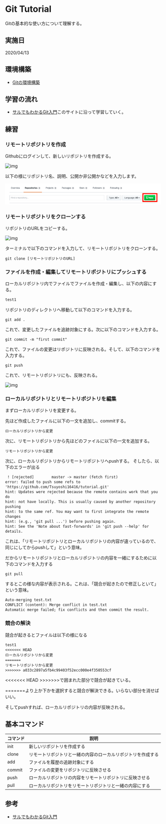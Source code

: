 # Git Tutorial

Gitの基本的な使い方について理解する。

## 実施日

2020/04/13

## 環境構築

- [Gitの環境構築](https://prog-8.com/docs/git-env)

## 学習の流れ

- [サルでもわかるGit入門](https://backlog.com/ja/git-tutorial/)このサイトに沿って学習していく。

## 練習

### リモートリポジトリを作成

Githubにログインして、新しいリポジトリを作成する。

![img](https://github.com/Tsuyoshi16416/GitTutorial/blob/master/img/%E3%82%B9%E3%82%AF%E3%83%AA%E3%83%BC%E3%83%B3%E3%82%B7%E3%83%A7%E3%83%83%E3%83%88%202020-04-12%2015.59.48.png?raw=true)

以下の様にリポジトリ名、説明、公開か非公開かなどを入力します。

![img](https://github.com/ezaki-lab/2020-study/blob/master/git-tutorial/img/%E3%82%B9%E3%82%AF%E3%83%AA%E3%83%BC%E3%83%B3%E3%82%B7%E3%83%A7%E3%83%83%E3%83%88%202020-04-12%2015.59.48.png?raw=true)

### リモートリポジトリをクローンする

リポジトリのURLをコピーする。

![img](https://github.com/Tsuyoshi16416/GitTutorial/blob/master/img/%E3%82%B9%E3%82%AF%E3%83%AA%E3%83%BC%E3%83%B3%E3%82%B7%E3%83%A7%E3%83%83%E3%83%88%202020-04-12%2016.40.1.png?raw=true)


ターミナルで以下のコマンドを入力して、リモートリポジトリをクローンする。

```
git clone [リモートリポジトリのURL]
```

### ファイルを作成・編集してリモートリポジトリにプッシュする

ローカルリポジトリ内でファイルでファイルを作成・編集し、以下の内容にする。

```test.txt
test1
```

リポジトリのディレクトリへ移動して以下のコマンドを入力する。

```
git add .
```

これで、変更したファイルを追跡対象にする。次に以下のコマンドを入力する。

```
git commit -m "first commit"
```

これで、ファイルの変更はリポジトリに反映される。そして、以下のコマンドを入力する。

```
git push
```

これで、リモートリポジトリにも、反映される。

![img](https://github.com/Tsuyoshi16416/GitTutorial/blob/master/img/%E3%82%B9%E3%82%AF%E3%83%AA%E3%83%BC%E3%83%B3%E3%82%B7%E3%83%A7%E3%83%83%E3%83%88%202020-04-12%2017.26.01.png?raw=true)

### ローカルリポジトリとリモートリポジトリを編集

まずローカルリポジトリを変更する。

先ほど作成したファイルに以下の一文を追加し、commitする。

```
ローカルリポジトリから変更
```

次に、リモートリポジトリから先ほどのファイルに以下の一文を追加する。

```
リモートリポジトリから変更
```

次に、ローカルリポジトリからリモートリポジトリへpushする。
そしたら、以下のエラーが出る

```
 ! [rejected]        master -> master (fetch first)
error: failed to push some refs to 'https://github.com/Tsuyoshi16416/tutorial.git'
hint: Updates were rejected because the remote contains work that you do
hint: not have locally. This is usually caused by another repository pushing
hint: to the same ref. You may want to first integrate the remote changes
hint: (e.g., 'git pull ...') before pushing again.
hint: See the 'Note about fast-forwards' in 'git push --help' for details.
```

これは、「リモートリポジトリとローカルリポジトリの内容が違っているので、同じにしてからpushして」という意味。

だからリモートリポジトリとローカルリポジトリの内容を一緒にするために以下のコマンドを入力する

```
git pull
```

するとこの様な内容が表示される。これは、「競合が起きたので修正しといて」という意味。

```
Auto-merging test.txt
CONFLICT (content): Merge conflict in test.txt
Automatic merge failed; fix conflicts and then commit the result.
```

### 競合の解決

競合が起きるとファイルは以下の様になる

```
test1
<<<<<<< HEAD
ローカルリポジトリから変更
=======
リモートリポジトリから変更
>>>>>>> a033c2897a5fb4c99403f52ecc000e4f350553cf
```

<<<<<<< HEAD >>>>>>>で囲まれた部分で競合が起きている。

=======より上か下かを選択すると競合が解決できる。いらない部分を消せばいい。

そしてpushすれば、ローカルリポジトリの内容が反映される。



## 基本コマンド
| コマンド | 説明 |
|---|---|
| init | 新しいリポジトリを作成する |
| clone | リモートリポジトリと一緒の内容のローカルリポジトリを作成する |
| add | ファイルを履歴の追跡対象にする |
| commit | ファイルの変更をリポジトリに反映させる |
| push | ローカルリポジトリの内容をリモートリポジトリに反映させる|
| pull | ローカルリポジトリをリモートリポジトリと一緒の内容にする|

## 参考
- [サルでもわかるGit入門](https://backlog.com/ja/git-tutorial/)
